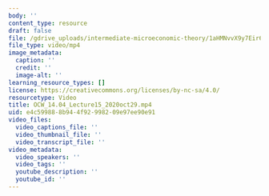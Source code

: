```yaml
---
body: ''
content_type: resource
draft: false
file: /gdrive_uploads/intermediate-microeconomic-theory/1aHMNvvX9y7Eir6TWX7o-90Y0P2UEgrjB/ocw_1404_lecture15_2020oct29.mp4
file_type: video/mp4
image_metadata:
  caption: ''
  credit: ''
  image-alt: ''
learning_resource_types: []
license: https://creativecommons.org/licenses/by-nc-sa/4.0/
resourcetype: Video
title: OCW_14.04_Lecture15_2020oct29.mp4
uid: e4c59988-8b94-4f92-9982-09e97ee90e91
video_files:
  video_captions_file: ''
  video_thumbnail_file: ''
  video_transcript_file: ''
video_metadata:
  video_speakers: ''
  video_tags: ''
  youtube_description: ''
  youtube_id: ''
---
```

